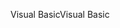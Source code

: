 <span data-ttu-id="5585c-101">Visual Basic</span><span class="sxs-lookup"><span data-stu-id="5585c-101">Visual Basic</span></span>